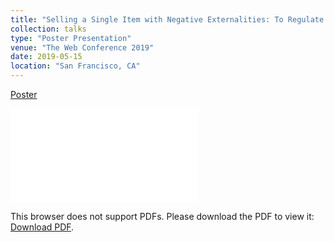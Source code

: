 ```yaml
---
title: "Selling a Single Item with Negative Externalities: To Regulate Production or Payments?"
collection: talks
type: "Poster Presentation"
venue: "The Web Conference 2019"
date: 2019-05-15
location: "San Francisco, CA"
---
```


<a href="/files/posters/cffhw-2019-poster.pdf">Poster</a>

<object data="/files/posters/cffhw-2019-poster.pdf" type="application/pdf" width="25px" height="25px">
    <embed src="/files/posters/cffhw-2019-poster.pdf" type="application/pdf">
        <p>This browser does not support PDFs. Please download the PDF to view it: <a href="/files/posters/cffhw-2019-poster.pdf">Download PDF</a>.</p>
    </embed>
</object>
